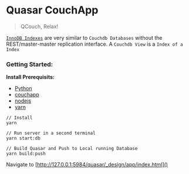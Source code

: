 # Quasar CouchApp
> QCouch, Relax!
 
[`InnoDB Indexes`](https://dev.mysql.com/doc/refman/8.0/en/innodb-physical-structure.html) 
are very similar to `Couchdb Databases` without the REST/master-master replication 
interface. A `Couchdb View` is a `Index of a Index`

### Getting Started:
**Install Prerequisits:**
  - [Python](https://www.python.org/downloads/)
  - [couchapp](https://couchapp.readthedocs.io/en/latest/couchapp/install.html)
  - [nodejs](https://nodejs.org/en/download/)
  - [yarn](https://yarnpkg.com/lang/en/docs/install)

```
// Install
yarn

// Run server in a second terminal
yarn start:db

// Build Quasar and Push to Local running Database
yarn build:push
```

Navigate to [http://127.0.0.1:5984/quasar/_design/app/index.html]()
